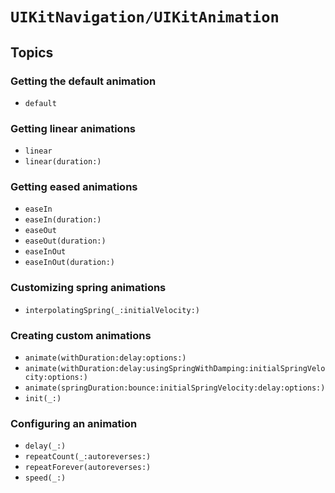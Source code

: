 # ``UIKitNavigation/UIKitAnimation``

## Topics

### Getting the default animation

- ``default``

### Getting linear animations

- ``linear``
- ``linear(duration:)``

### Getting eased animations

- ``easeIn``
- ``easeIn(duration:)``
- ``easeOut``
- ``easeOut(duration:)``
- ``easeInOut``
- ``easeInOut(duration:)``

### Customizing spring animations

- ``interpolatingSpring(_:initialVelocity:)``

### Creating custom animations

- ``animate(withDuration:delay:options:)``
- ``animate(withDuration:delay:usingSpringWithDamping:initialSpringVelocity:options:)``
- ``animate(springDuration:bounce:initialSpringVelocity:delay:options:)``
- ``init(_:)``

### Configuring an animation

- ``delay(_:)``
- ``repeatCount(_:autoreverses:)``
- ``repeatForever(autoreverses:)``
- ``speed(_:)``
